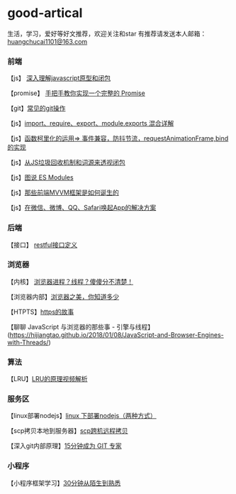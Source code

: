 # good-artical
生活，学习，爱好等好文推荐，欢迎关注和star
有推荐请发送本人邮箱： huangchucai1101@163.com

### 前端
【js】 [深入理解javascript原型和闭包](http://www.cnblogs.com/wangfupeng1988/p/3977924.html)

【promise】 [手把手教你实现一个完整的 Promise](http://www.cnblogs.com/huansky/p/6064402.html)

【git】[常见的git操作](https://mp.weixin.qq.com/s?__biz=MjM5MTA1MjAxMQ==&mid=2651227335&idx=1&sn=54bbf426f7b8358fddcb4a3901255eb3&chksm=bd495d438a3ed45517ce21f33cdd457fb9201ba34d6723a1104df8a9bc0a934737f0df92f9a7&mpshare=1&scene=1&srcid=1127THltv71SFTWHVD6JWsc1#rd)

【js】[import、require、export、module.exports 混合详解](https://mp.weixin.qq.com/s?__biz=MjM5MTA1MjAxMQ==&mid=2651227435&idx=2&sn=3ebe8df545436c3ef2cd1443305a5a4e&chksm=bd495caf8a3ed5b9f486b207866f7635ab95589d00cd03dc0ead2496aeb0f457c9fabe056230&scene=0#rd)

【js】[函数柯里化的运用=> 事件兼容，防抖节流，requestAnimationFrame,bind的实现](https://mp.weixin.qq.com/s?__biz=MjM5MTA1MjAxMQ==&mid=2651228431&idx=1&sn=c9d62a30a52f4572cc0cb4aaf2a82ef3&chksm=bd49508b8a3ed99dafbe986c77e3d13380a745b1bf8e3c17df96ae46f422ac54f6b108532047&mpshare=1&scene=1&srcid=04264cCKBMqYB7nROT5j1chx#rd)

【js】[从JS垃圾回收机制和词源来透视闭包](https://mp.weixin.qq.com/s?__biz=MjM5MTA1MjAxMQ==&mid=2651228474&idx=1&sn=031ea46ca182f2dacf8f65cc30c6566b&chksm=bd4950be8a3ed9a87e24c664dec77bd63bb69e735887ea33dc574358070affb0fbf6eafd9f0b&mpshare=1&scene=1&srcid=0508rKaxhZJReVtmbEocAxHj#rd)

【js】[图说 ES Modules](https://mp.weixin.qq.com/s?__biz=MjM5MTA1MjAxMQ==&mid=2651228520&idx=1&sn=f93473a6f06a7a10e268c10a3c7524a9&chksm=bd4950ec8a3ed9fa3e9af3f88c63f71d65da418222651ef4b8ea72aea05c0d08d73cf0c33040&mpshare=1&scene=1&srcid=0508OoVaibn6CiwKyDuwbQS1#rd)

【js】[那些前端MVVM框架是如何诞生的](https://mp.weixin.qq.com/s?__biz=MjM5MTA1MjAxMQ==&mid=2651228541&idx=1&sn=50d27f19e54af34eef7d8820f0fa269e&chksm=bd4950f98a3ed9efd3b2de45b9e1049c876daa5227c891d0cf253e04206afbe46cd28312b42f&mpshare=1&scene=1&srcid=0508yBi3osAW1D00sa2XBlRY#rd)

【js】[在微信、微博、QQ、Safari唤起App的解决方案](http://gzhshoulu.wang/article/1483174)
### 后端
【接口】 [restful接口定义](https://zhuanlan.zhihu.com/p/30396391)

### 浏览器
【内核】 [浏览器进程？线程？傻傻分不清楚！](http://imweb.io/topic/58e3bfa845e5c13468f567d5)

【浏览器内部】[浏览器之美，你知道多少](https://mp.weixin.qq.com/s/8NtfuoVFBp1LszXjVMB_Zw)

【HTPTS】[https的故事](https://mp.weixin.qq.com/s/GanPiEkJFJqURZ7HNUMXSQ)

【聊聊 JavaScript 与浏览器的那些事 - 引擎与线程】(https://hijiangtao.github.io/2018/01/08/JavaScript-and-Browser-Engines-with-Threads/)

### 算法
【LRU】[LRU的原理视频解析](https://www.youtube.com/watch?v=R5ON3iwx78M)

### 服务区

【linux部署nodejs】[linux 下部署nodejs（两种方式）](https://www.cnblogs.com/dubaokun/p/3558848.html)

【scp拷贝本地到服务器】[scp跨机远程拷贝](http://linuxtools-rst.readthedocs.io/zh_CN/latest/tool/scp.html#scp)

【深入git内部原理】[15分钟成为 GIT 专家](https://mp.weixin.qq.com/s/VMSwJIuk1BbcZerVopUWhQ)

### 小程序
 【小程序框架学习】[30分钟从陌生到熟悉](https://www.cnblogs.com/yexiaochai/p/9437101.html) 
